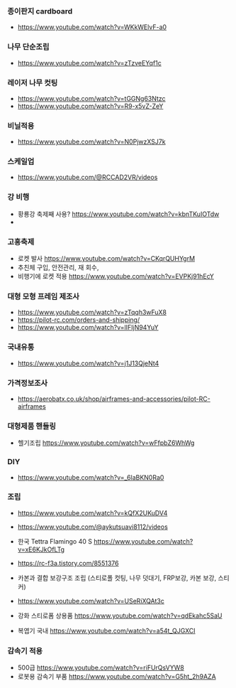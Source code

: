 
### 종이판지 cardboard
- https://www.youtube.com/watch?v=WKkWElvF-a0




### 나무 단순조립
- https://www.youtube.com/watch?v=zTzveEYqf1c

### 레이저 나무 컷팅
- https://www.youtube.com/watch?v=tGGNg63Ntzc
- https://www.youtube.com/watch?v=R9-x5vZ-ZeY

### 비닐적용
- https://www.youtube.com/watch?v=N0PjwzXSJ7k



### 스케일업

- https://www.youtube.com/@RCCAD2VR/videos



### 강 비행
- 황룡강 축제째 사용? https://www.youtube.com/watch?v=kbnTKuIOTdw
- 


### 고흥축제
- 로켓 발사 https://www.youtube.com/watch?v=CKqrQUHYgrM
- 추친체 구입, 안전관리, 재 회수, 
- 비행기에 로켓 적용 https://www.youtube.com/watch?v=EVPKj91hEcY





### 대형 모형 프레임 제조사
- https://www.youtube.com/watch?v=zTqqh3wFuX8
- https://pilot-rc.com/orders-and-shipping/
- https://www.youtube.com/watch?v=lIFIjN94YuY



### 국내유통
- https://www.youtube.com/watch?v=j1J13QjeNt4


### 가격정보조사
- https://aerobatx.co.uk/shop/airframes-and-accessories/pilot-RC-airframes



### 대형제품 핸들링
- 헬기조립 https://www.youtube.com/watch?v=wFfpbZ6WhWg

### DIY
- https://www.youtube.com/watch?v=_6laBKN0Ra0





### 조립
- https://www.youtube.com/watch?v=kQfX2UKuDV4
- https://www.youtube.com/@aykutsuavi8112/videos

- 한국 Tettra Flamingo 40 S  https://www.youtube.com/watch?v=xE6KJkOfLTg
-  https://rc-f3a.tistory.com/8551376  

- 카본과 결합 보강구조 조립  (스티로폴 컷팅, 나무 덧대기, FRP보강, 카본 보강, 스티커)
- https://www.youtube.com/watch?v=USeRiXQAt3c

- 강화 스티로폼 상용품 https://www.youtube.com/watch?v=qdEkahc5SaU
- 복엽기 국내 https://www.youtube.com/watch?v=a54t_QJGXCI





### 감속기 적용
- 500급 https://www.youtube.com/watch?v=riFUrQsVYW8
- 로봇용 감속기 부품  https://www.youtube.com/watch?v=G5ht_2h9AZA



